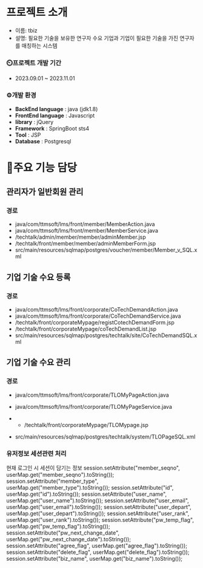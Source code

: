 # 프로젝트 소개
- 이름: tbiz
- 설명: 필요한 기술을 보유한 연구자 수요 기업과 기업이 필요한 기술을 가진 연구자를 매칭하는 시스템   

### ⏲️프로젝트 개발 기간 
+ 2023.09.01 ~ 2023.11.01

### ⚙️개발 환경
+ **BackEnd language** : java (jdk1.8)
+ **FrontEnd language** : Javascript 
+ **library** : jQuery
+ **Framework** : SpringBoot sts4 
+ **Tool** : JSP
+ **Database** : Postgresql

# 📌주요 기능 담당 
## 관리자가 일반회원 관리
### 경로 
+ java/com/ttmsoft/lms/front/member/MemberAction.java 
+ java/com/ttmsoft/lms/front/member/MemberService.java
+ /techtalk/admin/member/member/adminMember.jsp
+ /techtalk/front/member/member/adminMemberForm.jsp
+ src/main/resources/sqlmap/postgres/voucher/member/Member_v_SQL.xml

## 기업 기술 수요 등록
### 경로
+ java/com/ttmsoft/lms/front/corporate/CoTechDemandAction.java
+ java/com/ttmsoft/lms/front/corporate/CoTechDemandService.java
+ /techtalk/front/corporateMypage/registCotechDemandForm.jsp
+ /techtalk/front/corporateMypage/coTechDemandList.jsp
+ src/main/resources/sqlmap/postgres/techtalk/site/CoTechDemandSQL.xml

## 기업 기술 수요 관리
### 경로
+ java/com/ttmsoft/lms/front/corporate/TLOMyPageAction.java
+ java/com/ttmsoft/lms/front/corporate/TLOMyPageService.java
+ + /techtalk/front/corporateMypage/TLOMypage.jsp

+ src/main/resources/sqlmap/postgres/techtalk/system/TLOPageSQL.xml

### 유저정보 세션관련 처리
현재 로그인 시 세션이 담기는 정보
session.setAttribute("member_seqno", userMap.get("member_seqno").toString());
session.setAttribute("member_type", userMap.get("member_type").toString());
session.setAttribute("id", userMap.get("id").toString());
session.setAttribute("user_name", userMap.get("user_name").toString());
session.setAttribute("user_email", userMap.get("user_email").toString());
session.setAttribute("user_depart", userMap.get("user_depart").toString());
session.setAttribute("user_rank", userMap.get("user_rank").toString());
session.setAttribute("pw_temp_flag", userMap.get("pw_temp_flag").toString());
session.setAttribute("pw_next_change_date", userMap.get("pw_next_change_date").toString());
session.setAttribute("agree_flag", userMap.get("agree_flag").toString());
session.setAttribute("delete_flag", userMap.get("delete_flag").toString());
session.setAttribute("biz_name", userMap.get("biz_name").toString());
